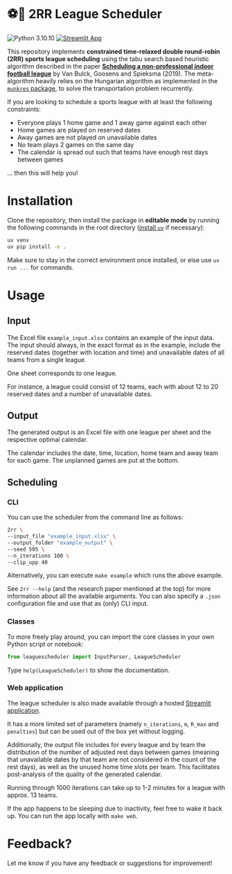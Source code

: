 # ⚽📅 2RR League Scheduler

![Python 3.10.10](https://img.shields.io/badge/python-3.10.10-blue.svg)
[![Streamlit App](https://static.streamlit.io/badges/streamlit_badge_black_white.svg)](https://leaguescheduler.streamlit.app)

This repository implements **constrained time-relaxed double round-robin (2RR) sports league scheduling** using the tabu search based heuristic algorithm described in the paper [**Scheduling a non-professional indoor football league**](https://pure.tue.nl/ws/portalfiles/portal/121797609/Bulck2019_Article_SchedulingANon_professionalInd.pdf) by Van Bulck, Goosens and Spieksma (2019). The meta-algorithm heavily relies on the Hungarian algorithm as implemented in the [`munkres` package](https://software.clapper.org/munkres), to solve the transportation problem recurrently.

If you are looking to schedule a sports league with at least the following constraints:
- Everyone plays 1 home game and 1 away game against each other
- Home games are played on reserved dates
- Away games are not played on unavailable dates
- No team plays 2 games on the same day
- The calendar is spread out such that teams have enough rest days between games

... then this will help you!

# Installation

Clone the repository, then install the package in **editable mode** by running the following commands in the root directory ([install `uv`](https://docs.astral.sh/uv/getting-started/installation) if necessary):

```bash
uv venv
uv pip install -e .
```

Make sure to stay in the correct environment once installed, or else use `uv run ...` for commands.

# Usage

## Input

The Excel file `example_input.xlsx` contains an example of the input data. The input should always, in the exact format as in the example, include the reserved dates (together with location and time) and unavailable dates of all teams from a single league.

One sheet corresponds to one league. 

For instance, a league could consist of 12 teams, each with about 12 to 20 reserved dates and a number of unavailable dates.

## Output

The generated output is an Excel file with one league per sheet and the respective optimal calendar.

The calendar includes the date, time, location, home team and away team for each game. The unplanned games are put at the bottom.

## Scheduling

### CLI

You can use the scheduler from the command line as follows:

```bash
2rr \
--input_file "example_input.xlsx" \
--output_folder "example_output" \
--seed 505 \
--n_iterations 100 \
--clip_upp 40
```

Alternatively, you can execute `make example` which runs the above example.

See `2rr --help` (and the research paper mentioned at the top) for more information about all the available arguments. You can also specify a `.json` configuration file and use that as (only) CLI input.

### Classes

To more freely play around, you can import the core classes in your own Python script or notebook:

```python
from leaguescheduler import InputParser, LeagueScheduler
```

Type `help(LeagueScheduler)` to show the documentation.

### Web application

The league scheduler is also made available through a hosted [Streamlit application](https://leaguescheduler.streamlit.app).

It has a more limited set of parameters (namely `n_iterations`, `m`, `R_max` and `penalties`) but can be used out of the box yet without logging. 

Additionally, the output file includes for every league and by team the distribution of the number of adjusted rest days between games (meaning that unavailable dates by that team are not considered in the count of the rest days), as well as the unused home time slots per team. This facilitates post-analysis of the quality of the generated calendar.

Running through 1000 iterations can take up to 1-2 minutes for a league with approx. 13 teams.

If the app happens to be sleeping due to inactivity, feel free to wake it back up. You can run the app locally with `make web`.

# Feedback?

Let me know if you have any feedback or suggestions for improvement!
